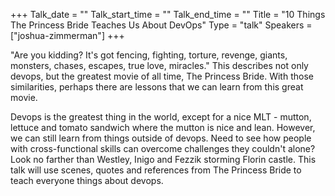 +++
Talk_date = ""
Talk_start_time = ""
Talk_end_time = ""
Title = "10 Things The Princess Bride Teaches Us About DevOps"
Type = "talk"
Speakers = ["joshua-zimmerman"]
+++

"Are you kidding? It's got fencing, fighting, torture, revenge, giants, monsters, chases, escapes, true love, miracles." This describes not only devops, but the greatest movie of all time, The Princess Bride. With those similarities, perhaps there are lessons that we can learn from this great movie.

Devops is the greatest thing in the world, except for a nice MLT - mutton, lettuce and tomato sandwich where the mutton is nice and lean. However, we can still learn from things outside of devops. Need to see how people with cross-functional skills can overcome challenges they couldn't alone? Look no farther than Westley, Inigo and Fezzik storming Florin castle. This talk will use scenes, quotes and references from The Princess Bride to teach everyone things about devops.
